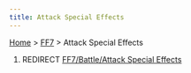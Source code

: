 ```yaml
---
title: Attack Special Effects
---
```


[Home](../Main%20Page.md) > [FF7](../FF7.md) > Attack Special Effects

1.  REDIRECT [FF7/Battle/Attack Special Effects][]

  [FF7/Battle/Attack Special Effects]: Battle/Attack%20Special%20Effects.md
    "wikilink"
